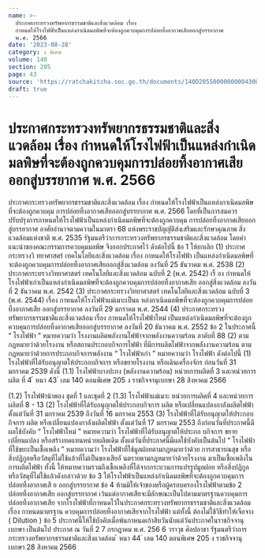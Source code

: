 ```yaml
---
name: >-
  ประกาศกระทรวงทรัพยากรธรรมชาติและสิ่งแวดล้อม เรื่อง
  กำหนดให้โรงไฟฟ้าเป็นแหล่งกำเนิดมลพิษที่จะต้องถูกควบคุมการปล่อยทิ้งอากาศเสียออกสู่บรรยากาศ 
  พ.ศ. 2566
date: '2023-08-28'
category: ง พิเศษ
volume: 140
section: 205
page: 43
source: 'https://ratchakitcha.soc.go.th/documents/140D205S0000000004300.pdf'
draft: true
---
```


# ประกาศกระทรวงทรัพยากรธรรมชาติและสิ่งแวดล้อม เรื่อง กำหนดให้โรงไฟฟ้าเป็นแหล่งกำเนิดมลพิษที่จะต้องถูกควบคุมการปล่อยทิ้งอากาศเสียออกสู่บรรยากาศ  พ.ศ. 2566

ประกาศกระทรวงทรัพยากรธรรมชาติและสิ่งแวดล้อม เรื่อง กำหนดให้โรงไฟฟ้าเป็นแหล่งกาเนิดมลพิษที่จะต้องถูกควบคุม การปล่อยทิ้งอากาศเสียออกสู่บรรยากาศ พ.ศ. 2566 โดยที่เป็นการสมควรปรับปรุงการกาหนดให้โรงไฟฟ้าเป็นแหล่งกำเนิดมลพิษที่จะต้องถูกควบคุม การปล่อยทิ้งอากาศเสียออกสู่บรรยากาศ อาศัยอำนาจตามความในมาตรา 68 แห่งพระราชบัญญัติส่งเสริมและรักษาคุณภาพ สิ่งแวดล้อมแห่งชาติ พ.ศ. 2535 รัฐมนตรีว่าการกระทรวงทรัพยากรธรรมชาติและสิ่งแวดล้อม โดยคำแนะนำของคณะกรรมการควบคุมมลพิษ จึงออกประกาศไว้ ดังต่อไปนี้ ข้อ 1 ให้ยกเลิก (1) ประกาศกระทรวงวิ ทยาศาสตร์ เทคโนโลยีและสิ่งแวดล้อม เรื่อง กาหนดให้โรงไฟฟ้า เป็นแหล่งกำเนิดมลพิษที่จะต้องถูกควบคุมการปล่อยทิ้งอากาศเสียออกสู่สิ่งแวดล้อม ลงวันที่ 25 ธันวาคม พ.ศ. 2538 (2) ประกาศกระทรวงวิทยาศาสตร์ เทคโนโลยีและสิ่งแวดล้อม ฉบับที่ 2 (พ.ศ. 2542) เรื่ อง กำหนดให้โรงไฟฟ้าเก่าเป็นแหล่งกำเนิดมลพิษที่จะต้องถูกควบคุมการปล่อยทิ้งอากาศเสีย ออกสู่สิ่งแวดล้อม ลงวันที่ 2 ธันวาคม พ.ศ. 2542 (3) ประกาศกระทรวงวิทยาศาสตร์ เทคโนโลยีและสิ่งแวดล้อม ฉบับที่ 3 (พ.ศ. 2544) เรื่อง กาหนดให้โรงไฟฟ้าแม่เมาะเป็นแ หล่งกาเนิดมลพิษที่จะต้องถูกควบคุมการปล่อยทิ้งอากาศเสีย ออกสู่บรรยากาศ ลงวันที่ 29 มกราคม พ.ศ. 2544 (4) ประกาศกระทรวงทรัพยากรธรรมชาติและสิ่งแวดล้อม เรื่อง กาหนดให้โรงไฟฟ้าใหม่ เป็นแหล่งกำเนิดมลพิษที่จะต้องถูกควบคุมการปล่อยทิ้งอากาศเสียออกสู่บรรยากาศ ลงวันที่ 20 ธันวาคม พ.ศ. 2552 ข้อ 2 ในประกาศนี้ “ โรงไฟฟ้า ” หมายความว่า โรงงานผลิตพลังงานไฟฟ้าจากพลังงานความร้อน ลาดับที่ 88 (2) ตามกฎหมายว่าด้วยโรงงาน หรือสถานประกอบกิจการไฟฟ้า ที่มีการผลิตไฟฟ้าจากพลังงานความร้อน ตามกฎหมายว่าด้วยการประกอบกิจการพลังงาน “ โรงไฟฟ้าเก่า ” หมายความว่า โรงไฟฟ้า ดังต่อไปนี้ (1) โรงไฟฟ้าที่ได้รับอนุญาตให้ประกอบกิจการ หรือขยายโรงงาน หรือเดินเครื่องจักร ก่อนวันที่ 31 มกราคม 2539 ดังนี้ (1.1) โรงไฟฟ้าบางปะกง (พลังงานความร้อน) หน่วยการผลิตที่ 3 และหน่วยการผลิต ที่ 4 ้ หนา 43 ่ เลม 140 ตอนพิเศษ 205 ง ราชกิจจานุเบกษา 28 สิงหาคม 2566

(1.2) โรงไฟฟ้าน้าพอง ชุดที่ 1 และชุดที่ 2 (1.3) โรงไฟฟ้าแม่เมาะ หน่วยการผลิตที่ 4 และหน่วยการผลิตที่ 8 - 13 (2) โรงไฟฟ้าที่ได้รับอนุญาตให้ประกอบกิจการ ผลิต หรือเปลี่ยนแปลงกาลังผลิตไฟฟ้า ตั้งแต่วันที่ 31 มกราคม 2539 ถึงวันที่ 16 มกราคม 2553 (3) โรงไฟฟ้าที่ได้รับอนุญาตให้ประกอบกิจการ ผลิต หรือเปลี่ยนแปลงกาลังผลิตไฟฟ้า ตั้งแต่วันที่ 17 มกราคม 2553 ถึงก่อนวันที่ประกาศนี้มีผลใช้บังคับ “ โรงไฟฟ้าใหม่ ” หมายความว่า โรงไฟฟ้าที่ได้รับอนุญาตให้ประกอ บกิจการ ขยาย เปลี่ยนแปลง หรือสร้างทดแทนหน่วยผลิตเดิม ตั้งแต่วันที่ประกาศนี้มีผลใช้บังคับเป็นต้นไป “ โรงไฟฟ้าที่ใช้ขยะเป็นเชื้อเพลิง ” หมายความว่า โรงไฟฟ้าที่ใช้มูลฝอยตามกฎหมายว่าด้วย การสาธารณสุข หรือสิ่งปฏิกูลหรือวัสดุที่ไม่ใช้แล้วที่ไม่เป็นของเสียอั นตรายตามกฎหมายว่าด้วยโรงงาน มาเป็นเชื้อเพลิงในการผลิตไฟฟ้า ทั้งนี้ ให้หมายความรวมถึงเชื้อเพลิงที่ได้จากกระบวนการแปรรูปมูลฝอย หรือสิ่งปฏิกูลหรือวัสดุที่ไม่ใช้แล้วดังกล่าวด้วย ข้อ 3 ให้โรงไฟฟ้าเป็นแหล่งกำเนิดมลพิษที่จะต้องถูกควบคุมการปล่อยทิ้งอากาศเสี ย ออกสู่บรรยากาศ ข้อ 4 ห้ามมิให้เจ้าของหรือผู้ครอบครองโรงไฟฟ้าตามข้อ 2 ปล่อยทิ้งอากาศเสีย ออกสู่บรรยากาศ เว้นแต่อากาศเสียจะมีลักษณะเป็นไปตามมาตรฐานควบคุมการปล่อยทิ้งอากาศเสีย จากโรงไฟฟ้าที่กาหนดไว้ในประกาศกระทรวงทรัพยากรธรรมชาติและสิ่งแวดล้อม เรื่อง กาหนดมาตรฐาน ควบคุมการปล่อยทิ้งอากาศเสียจากโรงไฟฟ้า แต่ทั้งนี้ ต้องไม่ใช้วิธีทำให้เจือจาง ( Dilution ) ข้อ 5 ประกาศนี้ให้ใช้บังคับเมื่อพ้นกาหนดเก้าสิบวันนับแต่วันประกาศในราชกิจจานุเบกษา เป็นต้นไป ประกาศ ณ วันที่ 2 7 กรกฎาคม พ.ศ. 256 6 วราวุธ ศิลปอาชา รัฐมนตรีว่าการกระทรวงทรัพยากรธรรมชาติและสิ่งแวดล้อม ้ หนา 44 ่ เลม 140 ตอนพิเศษ 205 ง ราชกิจจานุเบกษา 28 สิงหาคม 2566
